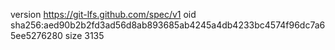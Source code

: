 version https://git-lfs.github.com/spec/v1
oid sha256:aed90b2b2fd3ad56d8ab893685ab4245a4db4233bc4574f96dc7a65ee5276280
size 3135
